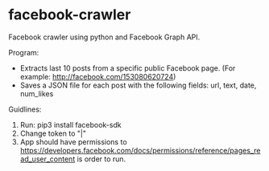 # facebook-crawler
Facebook crawler using python and Facebook Graph API.

Program:
- Extracts last 10 posts from a specific public Facebook page. 
(For example: http://facebook.com/153080620724) 
- Saves a JSON file for each post with the following fields: 
url, 
text,
date, 
num_likes 

Guidlines:
1. Run: pip3 install facebook-sdk
2. Change token to "<App ID>|<App Secret>"
3. App should have permissions to https://developers.facebook.com/docs/permissions/reference/pages_read_user_content is order to run.
